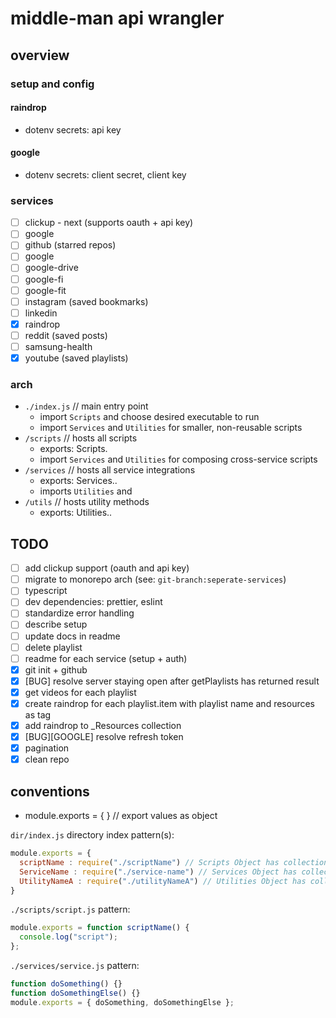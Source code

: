 # middle-man api wrangler

## overview

### setup and config

#### raindrop

- dotenv secrets: api key

#### google

- dotenv secrets: client secret, client key

### services

- [ ] clickup - next (supports oauth + api key)
- [ ] google
- [ ] github (starred repos)
- [ ] google
- [ ] google-drive
- [ ] google-fi
- [ ] google-fit
- [ ] instagram (saved bookmarks)
- [ ] linkedin
- [x] raindrop
- [ ] reddit (saved posts)
- [ ] samsung-health
- [x] youtube (saved playlists)

### arch

- `./index.js` // main entry point
  - import `Scripts` and choose desired executable to run
  - import `Services` and `Utilities` for smaller, non-reusable scripts
- `/scripts` // hosts all scripts
  - exports: Scripts.<script-name>
  - import `Services` and `Utilities` for composing cross-service scripts
- `/services` // hosts all service integrations
  - exports: Services.<service-name>.<method>
  - imports `Utilities` and
- `/utils` // hosts utility methods
  - exports: Utilities.<utility-name>.<method>

## TODO

- [ ] add clickup support (oauth and api key)
- [ ] migrate to monorepo arch (see: `git-branch:seperate-services`)
- [ ] typescript
- [ ] dev dependencies: prettier, eslint
- [ ] standardize error handling
- [ ] describe setup
- [ ] update docs in readme
- [ ] delete playlist
- [ ] readme for each service (setup + auth)
- [x] git init + github
- [x] [BUG] resolve server staying open after getPlaylists has returned result
- [x] get videos for each playlist
- [x] create raindrop for each playlist.item with playlist name and resources as tag
- [x] add raindrop to \_Resources collection
- [x] [BUG][GOOGLE] resolve refresh token
- [x] pagination
- [x] clean repo

## conventions

- module.exports = { } // export values as object

`dir/index.js` directory index pattern(s):

```js
module.exports = {
  scriptName : require("./scriptName") // Scripts Object has collection of singular scripts (function)
  ServiceName : require("./service-name") // Services Object has collection of singular services (objects) with multiple methods
  UtilityNameA : require("./utilityNameA") // Utilities Object has collection of singular utilities with multiple methods
}
```

`./scripts/script.js` pattern:

```js
module.exports = function scriptName() {
  console.log("script");
};
```

`./services/service.js` pattern:

```js
function doSomething() {}
function doSomethingElse() {}
module.exports = { doSomething, doSomethingElse };
```
